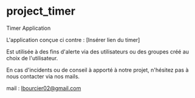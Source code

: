 # project_timer

Timer Application

L'application conçue ci contre : [Insérer lien du timer]

Est utilisée à des fins d'alerte via des utilisateurs ou des groupes créé au choix de l'utilisateur.

En cas d'incidents ou de conseil à apporté à notre projet, n'hésitez pas à nous contacter via nos mails.

mail : lbourcier02@gmail.com
